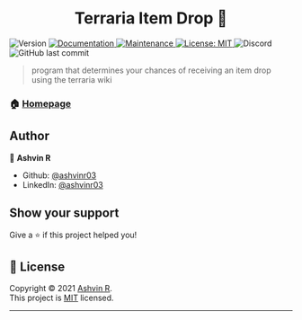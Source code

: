 <h1 align="center">Terraria Item Drop 👋</h1>
<p>
  <img alt="Version" src="https://img.shields.io/badge/version-v1.0.0-blue.svg?cacheSeconds=2592000" />
  <a href="https://github.com/ashvinr03/terrariaitemdrop#readme" target="_blank">
    <img alt="Documentation" src="https://img.shields.io/badge/documentation-yes-brightgreen.svg" />
  </a>
  <a href="https://github.com/ashvinr03/terrariaitemdrop/graphs/commit-activity" target="_blank">
    <img alt="Maintenance" src="https://img.shields.io/badge/Maintained%3F-yes-green.svg" />
  </a>
  <a href="https://github.com/ashvinr03/terrariaitemdrop/blob/master/LICENSE" target="_blank">
    <img alt="License: MIT" src="https://img.shields.io/github/license/ashvinr03/terrariaitemdrop" />
  </a>
  <img alt="Discord" src="https://img.shields.io/discord/813941027169239100">
  <img alt="GitHub last commit" src="https://img.shields.io/github/last-commit/ashvinr03/terrariaitemdrop">
</p>

> program that determines your chances of receiving an item drop using the terraria wiki

### 🏠 [Homepage](https://github.com/ashvinr03/terrariaitemdrop#readme)

## Author

👤 **Ashvin R**

* Github: [@ashvinr03](https://github.com/ashvinr03)
* LinkedIn: [@ashvinr03](https://linkedin.com/in/ashvinr03)

## Show your support

Give a ⭐️ if this project helped you!

## 📝 License

Copyright © 2021 [Ashvin R](https://github.com/ashvinr03).<br/>
This project is [MIT](https://github.com/ashvinr03/terrariaitemdrop/blob/master/LICENSE) licensed.

***